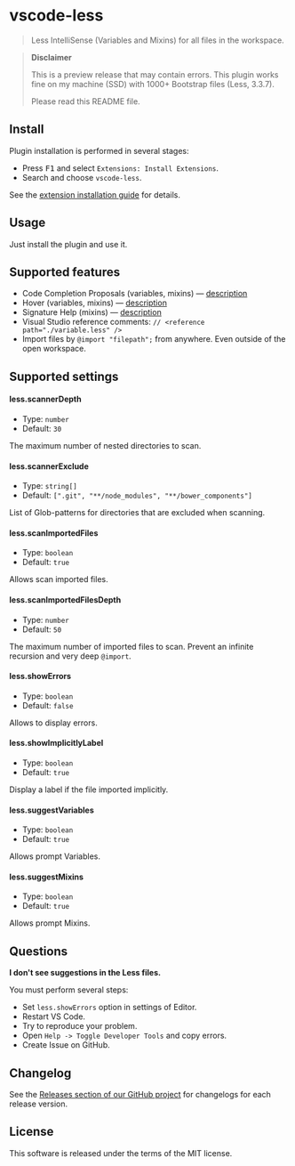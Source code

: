 # vscode-less

> Less IntelliSense (Variables and Mixins) for all files in the workspace.

> **Disclaimer**
>
> This is a preview release that may contain errors. This plugin works fine on my machine (SSD) with 1000+ Bootstrap files (Less, 3.3.7).
>
> Please read this README file.

## Install

Plugin installation is performed in several stages:

  * Press <kbd>F1</kbd> and select `Extensions: Install Extensions`.
  * Search and choose `vscode-less`.

See the [extension installation guide](https://code.visualstudio.com/docs/editor/extension-gallery) for details.

## Usage

Just install the plugin and use it.

## Supported features

  * Code Completion Proposals (variables, mixins) — [description](http://code.visualstudio.com/docs/extensions/language-support#_show-code-completion-proposals)
  * Hover (variables, mixins) — [description](http://code.visualstudio.com/docs/extensions/language-support#_show-hovers)
  * Signature Help (mixins) — [description](http://code.visualstudio.com/docs/extensions/language-support#_help-with-function-and-method-signatures)
  * Visual Studio reference comments: `// <reference path="./variable.less" />`
  * Import files by `@import "filepath";` from anywhere. Even outside of the open workspace.

## Supported settings

#### less.scannerDepth

  * Type: `number`
  * Default: `30`

The maximum number of nested directories to scan.

#### less.scannerExclude

  * Type: `string[]`
  * Default: `[".git", "**/node_modules", "**/bower_components"]`

List of Glob-patterns for directories that are excluded when scanning.

#### less.scanImportedFiles

  * Type: `boolean`
  * Default: `true`

Allows scan imported files.

#### less.scanImportedFilesDepth

  * Type: `number`
  * Default: `50`

The maximum number of imported files to scan. Prevent an infinite recursion and very deep `@import`.

#### less.showErrors

  * Type: `boolean`
  * Default: `false`

Allows to display errors.

#### less.showImplicitlyLabel

  * Type: `boolean`
  * Default: `true`

Display a label if the file imported implicitly.

#### less.suggestVariables

  * Type: `boolean`
  * Default: `true`

Allows prompt Variables.

#### less.suggestMixins

  * Type: `boolean`
  * Default: `true`

Allows prompt Mixins.

## Questions

**I don't see suggestions in the Less files.**

You must perform several steps:

  * Set `less.showErrors` option in settings of Editor.
  * Restart VS Code.
  * Try to reproduce your problem.
  * Open `Help -> Toggle Developer Tools` and copy errors.
  * Create Issue on GitHub.

## Changelog

See the [Releases section of our GitHub project](https://github.com/mrmlnc/vscode-less/releases) for changelogs for each release version.

## License

This software is released under the terms of the MIT license.
